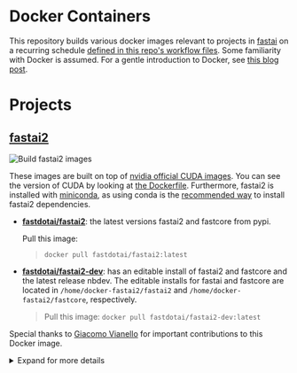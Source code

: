 # Docker Containers

This repository builds various docker images relevant to projects in [fastai](https://github.com/fastai/) on a recurring schedule [defined in this repo's workflow files](.github/workflows/).  Some familiarity with Docker is assumed.  For a gentle introduction to Docker, see [this blog post](https://towardsdatascience.com/how-docker-can-help-you-become-a-more-effective-data-scientist-7fc048ef91d5).


# Projects

## [fastai2](https://github.com/fastai/fastai2)

![Build fastai2 images](https://github.com/fastai/docker-containers/workflows/Build%20fastai2%20images/badge.svg)

These images are built on top of [nvidia official CUDA images](https://hub.docker.com/r/nvidia/cuda/).  You can see the version of CUDA by looking at [the Dockerfile](fastai2-build/Dockerfile).  Furthermore, fastai2 is installed with [miniconda](https://docs.conda.io/en/latest/miniconda.html), as using conda is the [recommended way](https://github.com/fastai/fastai2#installing) to install fastai2 dependencies.

- **[fastdotai/fastai2](https://hub.docker.com/repository/docker/fastdotai/fastai2)**: the latest versions fastai2 and fastcore from pypi.
    
    Pull this image: 
    > `docker pull fastdotai/fastai2:latest`

- **[fastdotai/fastai2-dev](https://hub.docker.com/repository/docker/fastdotai/fastai2-dev)**:
has an editable install of fastai2 and fastcore and the latest release nbdev.  The editable installs for fastai and fastcore are located in `/home/docker-fastai2/fastai2` and `/home/docker-fastai2/fastcore`, respectively.

    > Pull this image: `docker pull fastdotai/fastai2-dev:latest`

Special thanks to [Giacomo Vianello](https://github.com/giacomov) for important contributions to this Docker image.

<details>
  <summary>Expand for more details</summary>

#### Tags

These images have the following available tags:

- `latest`: the most current build
- `version`: corresponds to the version of fastai2

#### Usage

If you have a Nvdia GPU that is compatible with CUDA 10 or higher, you should [install Nvidia Docker](https://github.com/NVIDIA/nvidia-docker).  Afterwards, you will need to use the `--gpus` flag when running the container.  See the [usage](https://github.com/NVIDIA/nvidia-docker#usage) section for more details on the various arguments available. 

#### Examples:

- Run an interacive shell on CPUs on the latest version of fastai2
    >  docker run -p 8888:8888 fastdotai/fastai2 jupyter notebook --ip=0.0.0.0 --no-browser --allow-root --port=8888

- Run an jupyter server on CPU on with an editable install
    > docker run -p 8888:8888 fastdotai/fastai2-dev jupyter notebook --ip=0.0.0.0 --no-browser --allow-root --port=8888

- Test that pytorch works with GPUs in your docker container
    > docker run --gpus 1 fastdotai/fastai2 python -c "import torch;print(torch.cuda.is_available())"

 - Run a jupyter server with all GPUs
    > docker run --gpus all -p 8888:8888 fastdotai/fastai2 jupyter notebook --ip=0.0.0.0 --no-browser --allow-root --port=8888
    
- Run a jupyter server with 2 GPUs on with an editable install
    > docker run --gpus 2 -p 8888:8888 fastdotai/fastai2-dev jupyter notebook --ip=0.0.0.0 --no-browser --allow-root --port=8888

- Run a jupyter server with 2 GPUs on with an editable install for version fastai 0.0.22
    > docker run --gpus 2 -p 8888:8888 fastdotai/fastai2-dev:0.0.22 jupyter notebook --ip=0.0.0.0 --no-browser --allow-root --port=8888

</details>
